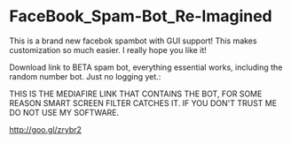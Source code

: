 FaceBook_Spam-Bot_Re-Imagined
=============================

This is a brand new facebok spambot with GUI support! This makes customization so much easier. I really hope you like it!


Download link to BETA spam bot, everything essential works, including the random number bot. Just no logging yet.:

THIS IS THE MEDIAFIRE LINK THAT CONTAINS THE BOT, FOR SOME REASON SMART SCREEN FILTER CATCHES IT. IF YOU DON'T TRUST ME DO NOT USE MY SOFTWARE.

http://goo.gl/zrybr2



